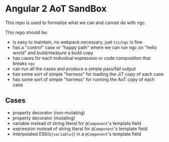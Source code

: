 # Angular 2 AoT SandBox
This repo is used to formalize what we can and cannot do with ngc.

This repo should be:
- is easy to maintain, no webpack necessary, just `tsc`/`ngc` is fine
- has a "control" case or "happy path" where we can run ngc on "hello world" and build/measure a build copy
- has cases for each individual expression or code composition that breaks `ngc`
- can run all the cases and produce a simple pass/fail output
- has some sort of simple "harness" for loading the JiT copy of each case
- has some sort of simple "harness" for running the AoT copy of each case

## Cases
- property decorator (non-mutating)
- property decorator (mutating)
- variable instead of string literal for `@Component`'s template field
- expression instead of string literal for `@Component`'s template field
- interpolated ES6(`${variable}`) in a `@Component`'s template field
